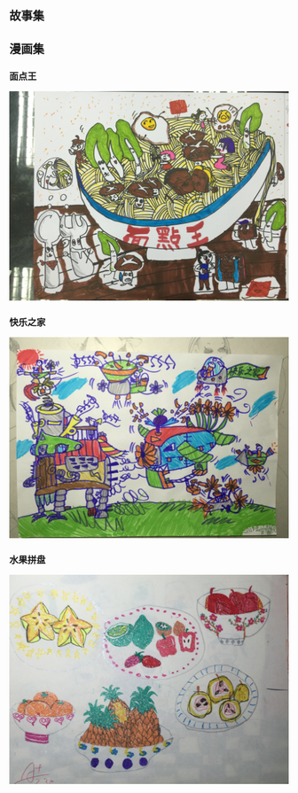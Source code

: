 ## 故事集


## 漫画集

### 面点王
![面点王](IMG_5686.JPG)



### 快乐之家
![快乐之家](IMG_5744.JPG)



### 水果拼盘
![水果拼盘](IMG_5745.JPG)


